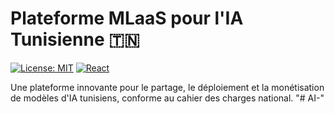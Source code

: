 # Plateforme MLaaS pour l'IA Tunisienne 🇹🇳

[![License: MIT](https://img.shields.io/badge/License-MIT-blue.svg)](https://opensource.org/licenses/MIT)
[![React](https://img.shields.io/badge/React-18.2.0-blue)](https://reactjs.org/)

Une plateforme innovante pour le partage, le déploiement et la monétisation de modèles d'IA tunisiens, conforme au cahier des charges national.
"# AI-" 
